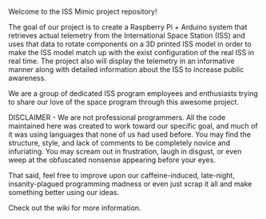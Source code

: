 Welcome to the ISS Mimic project repository! 

The goal of our project is to create a Raspberry Pi + Arduino system that retrieves actual telemetry from the International Space Station (ISS) and uses that data to rotate components on a 3D printed ISS model in order to make the ISS model match up with the exist configuration of the real ISS in real time. The project also will display the telemetry in an informative manner along with detailed information about the ISS to increase public awareness.

We are a group of dedicated ISS program employees and enthusiasts trying to share our love of the space program through this awesome project.

DISCLAIMER - We are not professional programmers. All the code maintained here was created to work toward our specific goal, and much of it was using languages that none of us had used before. You may find the structure, style, and lack of comments to be completely novice and infuriating. You may scream out in frustration, laugh in disgust, or even weep at the obfuscated nonsense appearing before your eyes. 

That said, feel free to improve upon our caffeine-induced, late-night, insanity-plagued programming madness or even just scrap it all and make something better using our ideas.

Check out the wiki for more information.
